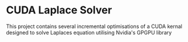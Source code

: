 # CUDA Laplace Solver

This project contains several incremental optimisations of a CUDA kernal designed to solve Laplaces equation utilising Nvidia's GPGPU library
